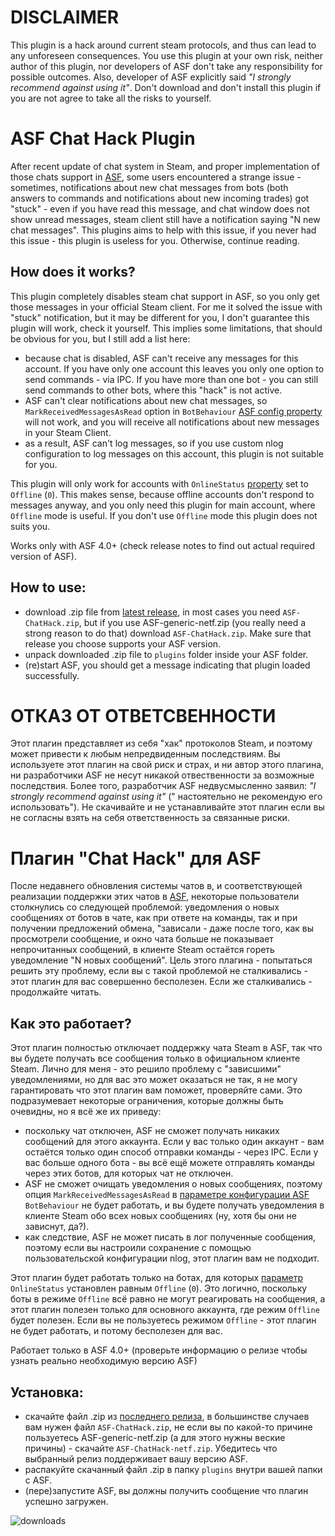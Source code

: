 # DISCLAIMER
This plugin is a hack around current steam protocols, and thus can lead to any unforeseen consequences. You use this plugin at your own risk, neither author of this plugin, nor developers of ASF don't take any responsibility for possible outcomes. Also, developer of ASF explicitly said *"I strongly recommend against using it"*. Don't download and don't install this plugin if you are not agree to take all the risks to yourself.


# ASF Chat Hack Plugin
After recent update of chat system in Steam, and proper implementation of those chats support in [ASF](https://github.com/JustArchiNET/ArchiSteamFarm/), some users encountered a strange issue - sometimes, notifications about new chat messages from bots (both answers to commands and notifications about new incoming trades) got "stuck" - even if you have read this message, and chat window does not show unread messages, steam client still have a notification saying "N new chat messages". This plugins aims to help with this issue, if you never had this issue - this plugin is useless for you. Otherwise, continue reading.

## How does it works?
This plugin completely disables steam chat support in ASF, so you only get those messages in your official Steam client. For me it solved the issue with "stuck" notification, but it may be different for you, I don't guarantee this plugin will work, check it yourself. This implies some limitations, that should be obvious for you, but I still add a list here:
- because chat is disabled, ASF can't receive any messages for this account. If you have only one account this leaves you only one option to send commands - via IPC. If you have more than one bot - you can still send commands to other bots, where this "hack" is not active.
- ASF can't clear notifications about new chat messages, so `MarkReceivedMessagesAsRead` option in `BotBehaviour` [ASF config property](https://github.com/JustArchiNET/ArchiSteamFarm/wiki/Configuration) will not work, and you will receive all notifications about new messages in your Steam Client.
- as a result, ASF can't log messages, so if you use custom nlog configuration to log messages on this account, this plugin is not suitable for you.

This plugin will only work for accounts with `OnlineStatus` [property](https://github.com/JustArchiNET/ArchiSteamFarm/wiki/Configuration) set to `Offline` (`0`). This makes sense, because offline accounts don't respond to messages anyway, and you only need this plugin for main account, where `Offline` mode is useful. If you don't use `Offline` mode this plugin does not suits you.

Works only with ASF 4.0+ (check release notes to find out actual required version of ASF).

## How to use:
- download .zip file from [latest release](https://github.com/Ryzhehvost/ASF-ChatHack/releases/latest), in most cases you need `ASF-ChatHack.zip`, but if you use ASF-generic-netf.zip (you really need a strong reason to do that) download `ASF-ChatHack.zip`. Make sure that release you choose supports your ASF version.
- unpack downloaded .zip file to `plugins` folder inside your ASF folder.
- (re)start ASF, you should get a message indicating that plugin loaded successfully. 


# ОТКАЗ ОТ ОТВЕТСВЕННОСТИ
Этот плагин представляет из себя "хак" протоколов Steam, и поэтому может привести к любым непредвиденным последствиям. Вы используете этот плагин на свой риск и страх, и ни автор этого плагина, ни разработчики ASF не несут никакой отвественности за возможные последствия. Более того, разработчик ASF недвусмысленно заявил: *"I strongly recommend against using it"* (" настоятельно не рекомендую его использовать"). Не скачивайте и не устанавливайте этот плагин если вы не согласны взять на себя ответственность за связанные риски.


# Плагин "Chat Hack" для ASF 
После недавнего обновления системы чатов в, и соответствующей реализации поддержки этих чатов в [ASF](https://github.com/JustArchiNET/ArchiSteamFarm/), некоторые пользователи столкнулись со следующей проблемой: уведомления о новых сообщениях от ботов в чате, как при ответе на команды, так и при получении предложений обмена, "зависали - даже после того, как вы просмотрели сообщение, и окно чата больше не показывает непрочитанных сообщений, в клиенте Steam остаётся гореть уведомление "N новых сообщений". Цель этого плагина - попытаться решить эту проблему, если вы с такой проблемой не сталкивались - этот плагин для вас совершенно бесполезен. Если же сталкивались - продолжайте читать.

## Как это работает?
Этот плагин полностью отключает поддержку чата Steam в ASF, так что вы будете получать все сообщения только в официальном клиенте Steam. Лично для меня - это решило проблему с "зависшими" уведомлениями, но для вас это может оказаться не так, я не могу гарантировать что этот плагин вам поможет, проверяйте сами. Это подразумевает некоторые ограничения, которые должны быть очевидны, но я всё же их приведу:
- поскольку чат отключен, ASF не сможет получать никаких сообщений для этого аккаунта. Если у вас только один аккаунт - вам остаётся только один способ отправки команды - через IPC. Если у вас больше одного бота - вы всё ещё можете отправлять команды через этих ботов, для которых чат не отключен.
- ASF не сможет очищать уведомления о новых сообщениях, поэтому опция `MarkReceivedMessagesAsRead` в [параметре конфигурации ASF](https://github.com/JustArchiNET/ArchiSteamFarm/wiki/Configuration-ru-RU) `BotBehaviour` не будет работать, и вы будете получать уведомления в клиенте Steam обо всех новых сообщениях (ну, хотя бы они не зависнут, да?).
- как следствие, ASF не может писать в лог полученные сообщения, поэтому если вы настроили сохранение с помощью пользовательской конфигурации nlog, этот плагин вам не подходит.

Этот плагин будет работать только на ботах, для которых [параметр](https://github.com/JustArchiNET/ArchiSteamFarm/wiki/Configuration) `OnlineStatus` установлен равным `Offline` (`0`). Это логично, поскольку боты в режиме `Offline` всё равно не могут реагировать на сообщения, а этот плагин полезен только для основного аккаунта, где режим `Offline` будет полезен. Если вы не пользуетесь режимом `Offline` - этот плагин не будет работать, и потому бесполезен для вас.

Работает только в ASF 4.0+ (проверьте информацию о релизе чтобы узнать реально необходимую версию ASF)

## Установка:
- скачайте файл .zip из [последнего релиза](https://github.com/Ryzhehvost/ASF-ChatHack/releases/latest), в большинстве случаев вам нужен файл `ASF-ChatHack.zip`, не если вы по какой-то причине пользуетесь ASF-generic-netf.zip (а для этого нужны веские причины) - скачайте `ASF-ChatHack-netf.zip`. Убедитесь что выбранный релиз поддерживает вашу версию ASF.
- распакуйте скачанный файл .zip в папку `plugins` внутри вашей папки с ASF.
- (пере)запустите ASF, вы должны получить сообщение что плагин успешно загружен. 

![downloads](https://img.shields.io/github/downloads/Ryzhehvost/ASF-ChatHac/total.svg?style=social)

